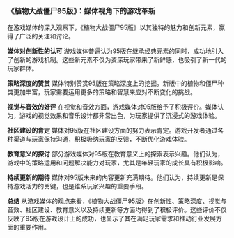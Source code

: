 ### 《植物大战僵尸95版》：媒体视角下的游戏革新

在游戏媒体的深入观察下，《植物大战僵尸95版》以其独特的魅力和创新元素，赢得了广泛的关注和讨论。

**媒体对创新性的认可**
游戏媒体普遍认为95版在继承经典元素的同时，成功地引入了创新的游戏机制。这些新元素不仅为资深玩家带来了新鲜感，也吸引了新一代的玩家群体。

**策略深度的赞赏**
媒体特别赞赏95版在策略深度上的挖掘。新版中的植物和僵尸种类更加丰富，玩家需要运用更多的策略和智慧来应对不断变化的挑战。

**视觉与音效的好评**
在视觉和音效方面，游戏媒体对95版给予了积极评价。媒体认为，游戏的视觉效果和音乐设计都非常出色，为玩家提供了沉浸式的游戏体验。

**社区建设的肯定**
媒体对95版在社区建设方面的努力表示肯定。游戏开发者通过各种渠道与玩家保持沟通，积极吸纳玩家的反馈，不断优化游戏体验。

**教育意义的探讨**
部分游戏媒体对95版在教育意义上的探索表示兴趣。他们认为，游戏中的策略运用和问题解决能力对玩家，尤其是年轻玩家的成长具有积极影响。

**持续更新的期待**
媒体对95版未来的内容更新充满期待。他们认为，持续更新是保持游戏活力的关键，也是维系玩家兴趣的重要手段。

**总结**
从游戏媒体的观点来看，《植物大战僵尸95版》在创新性、策略深度、视觉与音效、社区建设、教育意义以及持续更新等方面均得到了积极评价。这些评价不仅反映了95版在游戏设计上的成功，也显示了其在满足玩家需求和推动行业发展方面的重要作用。